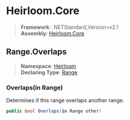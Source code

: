 # Heirloom.Core

> **Framework**: .NETStandard,Version=v2.1  
> **Assembly**: [Heirloom.Core][0]  

## Range.Overlaps

> **Namespace**: [Heirloom][0]  
> **Declaring Type**: [Range][1]  

### Overlaps(in Range)

Determines if this range overlaps another range.

```cs
public bool Overlaps(in Range other)
```

[0]: ../../../Heirloom.Core.md
[1]: ../Range.md
